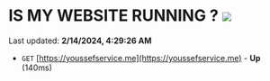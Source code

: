 # IS MY WEBSITE RUNNING ? [![](https://img.shields.io/static/v1?label=Sponsor&message=%E2%9D%A4&logo=GitHub&color=%23fe8e86)](https://github.com/sponsors/<username>)

Last updated: **2/14/2024, 4:29:26 AM**

- `GET` [https://youssefservice.me](https://youssefservice.me) - **Up** (140ms)
